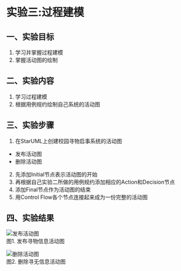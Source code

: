 # 实验三:过程建模

## 一、实验目标

1. 学习并掌握过程建模  
2. 掌握活动图的绘制  

## 二、实验内容

1. 学习过程建模
2. 根据用例规约绘制自己系统的活动图  

## 三、实验步骤
1. 在StarUML上创建校园寻物启事系统的活动图  
  - 发布活动图  
  - 删除活动图     
2. 先添加Initial节点表示活动图的开始  
3. 再根据自己实验二所做的用例规约添加相应的Action和Decision节点  
4. 添加Final节点作为活动图的结束  
5. 用Control Flow各个节点连接起来成为一份完整的活动图  

## 四、实验结果

![发布活动图](./ActivityDiagram1.jpg)  
图1. 发布寻物信息活动图  

![删除活动图](./ActivityDiagram2.jpg)  
图2. 删除寻无信息活动图  

 
